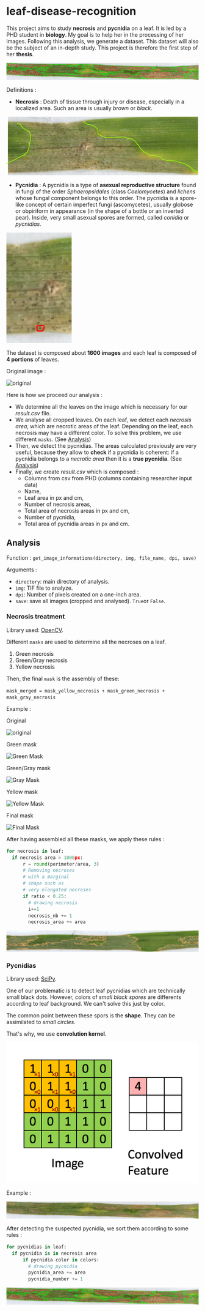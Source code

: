 # leaf-disease-recognition

This project aims to study **necrosis** and **pycnidia** on a leaf. It is led by a PHD student in **biology**. My goal is to help her in the processing of her images.
Following this analysis, we generate a dataset. This dataset will also be the subject of an in-depth study. This project is therefore the first step of her **thesis**.

![With pycnidias](Report/pycnidias_drawn.webp)

Definitions : 
* **Necrosis** : Death of tissue through injury or disease, especially in a localized area. Such an area is usually *brown* or *black*.

![hand pycnidias](Report/hand_necrosis.webp)

* **Pycnidia** : A pycnidia is a type of **asexual reproductive structure** found in fungi of the order *Sphaeropsidales* (class *Coelomycetes*) and *lichens* whose fungal component belongs to this order. The pycnidia is a spore-like concept of certain imperfect fungi (ascomycetes), usually globose or obpiriform in appearance (in the shape of a bottle or an inverted pear). Inside, very small asexual spores are formed, called *conidia* or *pycnidias*.

![hand pycnidias](Report/hand_pycnidia.webp)

The dataset is composed about **1600 images** and each leaf is composed of **4 portions** of leaves.

Original image : 

![original](Report/Ber_Bob_2_Bob_2.jpg)

Here is how we proceed our analysis : 
- We determine all the leaves on the image which is necessary for our *result.csv* file.
- We analyse all cropped leaves. On each leaf, we detect each *necrosis area*, which are necrotic areas of the leaf. Depending on the leaf, each necrosis may have a different color. To solve this problem, we use different `masks`. (See [Analysis](#Analysis))
- Then, we detect the pycnidias. The areas calculated previously are very useful, because they allow to **check** if a pycnidia is coherent: if a pycnidia belongs to a *necrotic area* then it is a **true pycnidia**. (See [Analysis](#Analysis))
- Finally, we create *result.csv* which is composed : 
    * Columns from csv from PHD (columns containing researcher input data)
    * Name,
    * Leaf area in px and cm,
    * Number of necrosis areas,
    * Total area of necrosis areas in px and cm,
    * Number of pycnidia,
    * Total area of pycnidia areas in px and cm.

## Analysis

Function : `get_image_informations(directory, img, file_name, dpi, save)`

Arguments : 
- `directory`: main directory of analysis.
- `img`: TIF file to analyze.
- `dpi`: Number of pixels created on a one-inch area.
- `save`: save all images (cropped and analysed). `True`or `False`. 

### Necrosis treatment

Library used: [OpenCV](https://opencv.org/).

Different `masks` are used to determine all the necroses on a leaf. 

1. Green necrosis
2. Green/Gray necrosis
3. Yellow necrosis

Then, the final `mask` is the assembly of these: 

```mask_merged = mask_yellow_necrosis + mask_green_necrosis + mask_gray_necrosis```

Example : 

Original

![original](Report/original.webp)

Green mask

![Green Mask](Report/mask_green.webp)

Green/Gray mask

![Gray Mask](Report/mask_gray.webp)

Yellow mask

![Yellow Mask](Report/mask_yellow.webp)

Final mask

![Final Mask](Report/mask.webp)

After having assembled all these masks, we apply these rules :
```py
for necrosis in leaf:
  if necrosis area > 1000px:
      r = round(perimeter/area, 3)
      # Removing necroses 
      # with a marginal 
      # shape such as 
      # very elongated necroses
      if ratio < 0.25:
        # drawing necrosis
        i+=1
        necrosis_nb += 1
        necrosis_area += area
```

![Final](Report/final.webp)

### Pycnidias 

Library used: [SciPy](https://scipy.org/).

One of our problematic is to detect leaf pycnidias which are technically small black dots. However, colors of *small black spores* are differents according to leaf background. We can't solve this just by color. 

The common point between these spors is the **shape**. They can be assimilated to *small circles*.

That's why, we use **convolution kernel**.

![Convolution](Report/convolution.gif)

Example : 

![Without pycnidias](Report/without_pycnidias_drawn.webp)

After detecting the suspected pycnidia, we sort them according to some rules : 
```py
for pycnidias in leaf:
  if pycnidia is in necresis area 
      if pycnidia color in colors:
        # drawing pycnidia
        pycnidia_area += area
        pycnidia_number += 1
```

![With pycnidias](Report/pycnidias_drawn.webp)
